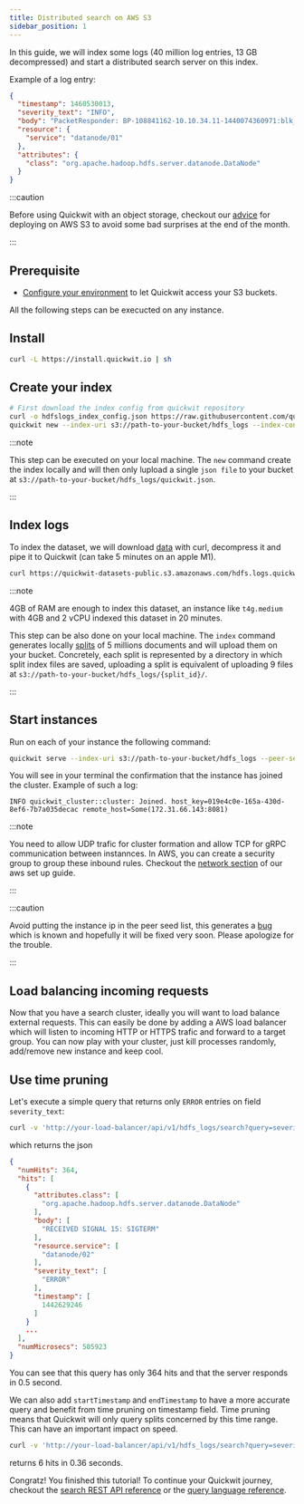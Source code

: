 ```yaml
---
title: Distributed search on AWS S3
sidebar_position: 1
---
```


In this guide, we will index some logs (40 million log entries, 13 GB decompressed) and start a distributed search server on this index.

Example of a log entry:
```json
{
  "timestamp": 1460530013,
  "severity_text": "INFO",
  "body": "PacketResponder: BP-108841162-10.10.34.11-1440074360971:blk_1074072698_331874, type=HAS_DOWNSTREAM_IN_PIPELINE terminating",
  "resource": {
    "service": "datanode/01"
  },
  "attributes": {
    "class": "org.apache.hadoop.hdfs.server.datanode.DataNode"
  }
}
```

:::caution

Before using Quickwit with an object storage, checkout our [advice](../administration/cloud-env.md) for deploying on AWS S3 to avoid some bad surprises at the end of the month.

:::


## Prerequisite
- [Configure your environment](configure-aws-env.md) to let Quickwit access your S3 buckets.

All the following steps can be execucted on any instance.

## Install

```bash
curl -L https://install.quickwit.io | sh
```


## Create your index

```bash
# First download the index config from quickwit repository
curl -o hdfslogs_index_config.json https://raw.githubusercontent.com/quickwit-inc/quickwit/main/examples/index_configs/hdfslogs_index_config.json
quickwit new --index-uri s3://path-to-your-bucket/hdfs_logs --index-config-path ./hdfslogs_index_config.json
```

:::note

This step can be executed on your local machine. The `new` command create the index locally and will then only lupload a single `json file` to your bucket at `s3://path-to-your-bucket/hdfs_logs/quickwit.json`. 

:::

## Index logs
To index the dataset, we will download [data](https://quickwit-datasets-public.s3.amazonaws.com/hdfs.logs.quickwit.json.gz) with curl, decompress it and pipe it to Quickwit (can take 5 minutes on an apple M1).

```bash
curl https://quickwit-datasets-public.s3.amazonaws.com/hdfs.logs.quickwit.json.gz | gunzip | quickwit index --index-uri s3://path-to-your-bucket/hdfs_logs
```

:::note

4GB of RAM are enough to index this dataset, an instance like `t4g.medium` with 4GB and 2 vCPU indexed this dataset in 20 minutes.   

This step can be also done on your local machine. The `index` command generates locally [splits](../overview/architecture.md) of 5 millions documents and will upload them on your bucket. Concretely, each split is represented by a directory in which split index files are saved, uploading a split is equivalent of uploading 9 files at `s3://path-to-your-bucket/hdfs_logs/{split_id}/`.

:::

## Start instances

Run on each of your instance the following command:

```bash
quickwit serve --index-uri s3://path-to-your-bucket/hdfs_logs --peer-seed=ip1,ip2,ip3
```

You will see in your terminal the confirmation that the instance has joined the cluster. Example of such a log:
```
INFO quickwit_cluster::cluster: Joined. host_key=019e4c0e-165a-430d-8ef6-7b7a035decac remote_host=Some(172.31.66.143:8081)
```

:::note

You need to allow UDP trafic for cluster formation and allow TCP for gRPC communication between instannces.
In AWS, you can create a security group to group these inbound rules. Checkout the [network section](configure-aws-env.md) of our aws set up guide.

:::

:::caution

Avoid putting the instance ip in the peer seed list, this generates a [bug](https://github.com/quickwit-inc/quickwit/issues/267) which is known and hopefully it will be fixed very soon. Please apologize for the trouble.

:::

## Load balancing incoming requests

Now that you have a search cluster, ideally you will want to load balance external requests. This can easily be done
by adding a AWS load balancer which will listen to incoming HTTP or HTTPS trafic and forward to a target group.
You can now play with your cluster, just kill processes randomly, add/remove new instance and keep cool.


## Use time pruning

Let's execute a simple query that returns only `ERROR` entries on field `severity_text`:

```bash
curl -v 'http://your-load-balancer/api/v1/hdfs_logs/search?query=severity_text:ERROR
```

which returns the json

```json
{
  "numHits": 364,
  "hits": [
    {
      "attributes.class": [
        "org.apache.hadoop.hdfs.server.datanode.DataNode"
      ],
      "body": [
        "RECEIVED SIGNAL 15: SIGTERM"
      ],
      "resource.service": [
        "datanode/02"
      ],
      "severity_text": [
        "ERROR"
      ],
      "timestamp": [
        1442629246
      ]
    }
    ...
  ],
  "numMicrosecs": 505923
}
```

You can see that this query has only 364 hits and that the server responds in 0.5 second.

We can also add `startTimestamp` and `endTimestamp` to have a more accurate query and benefit from time pruning on timestamp field. Time pruning means that Quickwit will only query splits concerned by this time range. 
This can have an important impact on speed.


```bash
curl -v 'http://your-load-balancer/api/v1/hdfs_logs/search?query=severity_text:ERROR&startTimestamp=1442834249&endTimestamp=1442900000'
```

returns 6 hits in 0.36 seconds.

Congratz! You finished this tutorial! To continue your Quickwit journey, checkout the [search REST API reference](../reference/search-api.md) or the [query language reference](../reference/query-language.md).
